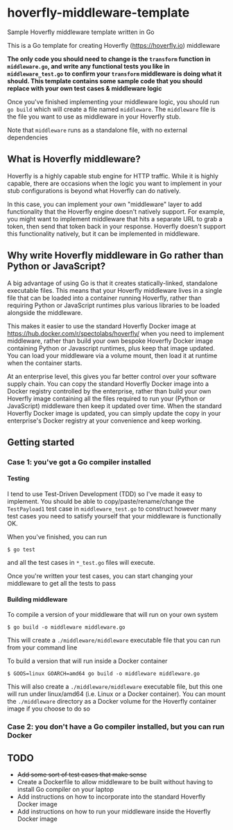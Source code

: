 # hoverfly-middleware-template
Sample Hoverfly middleware template written in Go 

This is a Go template for creating Hoverfly (https://hoverfly.io) middleware

**The only code you should need to change is the `transform` function in `middleware.go`, and write any functional tests you like in `middleware_test.go` to confirm your `transform` middleware is doing what it should. This template contains some sample code that you should replace with your own test cases & middleware logic**

Once you've finished implementing your middleware logic, you should run `go build` which will create a file named `middleware`. The `middleware` file is the file you want to use as middleware in your Hoverfly stub.

Note that `middleware` runs as a standalone file, with no external dependencies

## What is Hoverfly middleware?

Hoverfly is a highly capable stub engine for HTTP traffic. While it is highly capable, there are occasions when the logic you want to implement in your stub configurations is beyond what Hoverfly can do natively.

In this case, you can implement your own "middleware" layer to add functionality that the Hoverfly engine doesn't natively support. For example, you might want to implement middleware that hits a separate URL to grab a token, then send that token back in your response. Hoverfly doesn't support this functionality natively, but it can be implemented in middleware.

## Why write Hoverfly middleware in Go rather than Python or JavaScript?

A big advantage of using Go is that it creates statically-linked, standalone executable files. This means that your Hoverfly middleware lives in a single file that can be loaded into a container running Hoverfly, rather than requiring Python or JavaScript runtimes plus various libraries to be loaded alongside the middleware.

This makes it easier to use the standard Hoverfly Docker image at https://hub.docker.com/r/spectolabs/hoverfly/ when you need to implement middleware, rather than build your own bespoke Hoverfly Docker image containing Python or Javascript runtimes, plus keep that image updated. You can load your middleware via a volume mount, then load it at runtime when the container starts.

At an enterprise level, this gives you far better control over your software supply chain. You can copy the standard Hoverfly Docker image into a Docker registry controlled by the enterprise, rather than build your own Hoverfly image containing all the files required to run your (Python or JavaScript) middleware then keep it updated over time. When the standard Hoverfly Docker image is updated, you can simply update the copy in your enterprise's Docker registry at your convenience and keep working.

## Getting started

### Case 1: you've got a Go compiler installed

#### Testing

I tend to use Test-Driven Development (TDD) so I've made it easy to implement. You should be able to copy/paste/rename/change the `TestPayload1` test case in `middleware_test.go` to construct however many test cases you need to satisfy yourself that your middleware is functionally OK.

When you've finished, you can run

`$ go test`

and all the test cases in `*_test.go` files will execute.

Once you're written your test cases, you can start changing your middleware to get all the tests to pass

#### Building middleware

To compile a version of your middleware that will run on your own system

`$ go build -o middleware middleware.go`

This will create a `./middleware/middleware` executable file that you can run from your command line

To build a version that will run inside a Docker container

`$ GOOS=linux GOARCH=amd64 go build -o middleware middleware.go`

This will also create a `./middleware/middleware` executable file, but this one will run under linux/amd64 (i.e. Linux or a Docker container). You can mount the `./middleware` directory as a Docker volume for the Hoverfly container image if you choose to do so

### Case 2: you don't have a Go compiler installed, but you can run Docker

## TODO

- ~~Add some sort of test cases that make sense~~
- Create a Dockerfile to allow middleware to be built without having to install Go compiler on your laptop
- Add instructions on how to incorporate into the standard Hoverfly Docker image
- Add instructions on how to run your middleware inside the Hoverfly Docker image